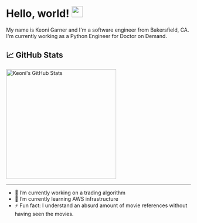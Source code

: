 # Hello, world! <img src="https://raw.githubusercontent.com/MartinHeinz/MartinHeinz/master/wave.gif" width="30px">

My name is Keoni Garner and I'm a software engineer from Bakersfield, CA. I'm currently working as a Python Engineer for Doctor on Demand. 

## &#x1f4c8; GitHub Stats

<a href="https://github.com/KeoniGarner/KeoniGarner">
  <img style="height: 300px"  align="center" src="https://github-readme-stats.vercel.app/api?username=KeoniGarner&show_icons=true&line_height=33&count_private=true&title_color=ffffff&text_color=c9cacc&icon_color=2bbc8a&bg_color=1d1f21" alt="Keoni's GitHub Stats" />
</a>

---

- 🔭 I’m currently working on a trading algorithm
- 🌱 I’m currently learning AWS infrastructure
- ⚡ Fun fact: I understand an absurd amount of movie references without having seen the movies.
